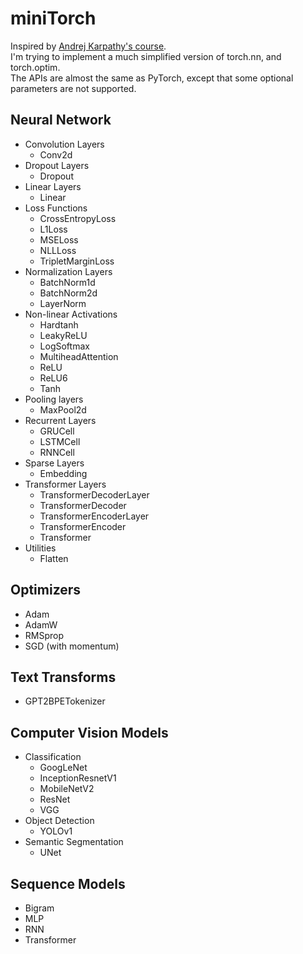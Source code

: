 # miniTorch

Inspired by [Andrej Karpathy's course](https://karpathy.ai/zero-to-hero.html).  
I'm trying to implement a much simplified version of torch.nn, and torch.optim.  
The APIs are almost the same as PyTorch, except that some optional parameters are not supported.

## Neural Network
- Convolution Layers
    * Conv2d
- Dropout Layers
    * Dropout
- Linear Layers
    * Linear
- Loss Functions
    * CrossEntropyLoss
    * L1Loss
    * MSELoss
    * NLLLoss
    * TripletMarginLoss
- Normalization Layers
    * BatchNorm1d
    * BatchNorm2d
    * LayerNorm
- Non-linear Activations
    * Hardtanh
    * LeakyReLU
    * LogSoftmax
    * MultiheadAttention
    * ReLU
    * ReLU6
    * Tanh
- Pooling layers
    * MaxPool2d
- Recurrent Layers
    * GRUCell
    * LSTMCell
    * RNNCell
- Sparse Layers
    * Embedding
- Transformer Layers
    * TransformerDecoderLayer
    * TransformerDecoder
    * TransformerEncoderLayer
    * TransformerEncoder
    * Transformer
- Utilities
    * Flatten

## Optimizers
- Adam
- AdamW
- RMSprop
- SGD (with momentum)

## Text Transforms
- GPT2BPETokenizer

## Computer Vision Models
- Classification
    * GoogLeNet
    * InceptionResnetV1
    * MobileNetV2
    * ResNet
    * VGG
- Object Detection
    * YOLOv1
- Semantic Segmentation
    * UNet

## Sequence Models
- Bigram
- MLP
- RNN
- Transformer